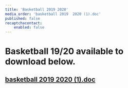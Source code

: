 ```yaml
---
title: 'Basketball 2019 2020'
media_order: 'basketball 2019  2020 (1).doc'
published: false
recaptchacontact:
    enabled: false
---
```


# Basketball 19/20 available to download below. #

## [basketball 2019  2020 (1).doc](basketball%202019%20%202020%20%281%29.doc) ##